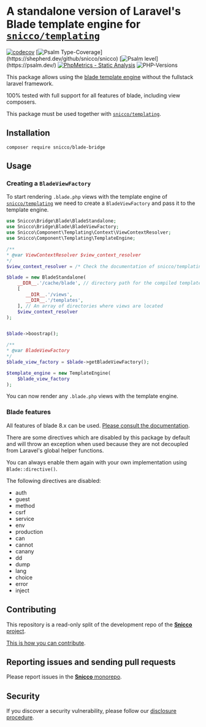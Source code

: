 # A standalone version of Laravel's Blade template engine for [`snicco/templating`](https://github.com/snicco/templating)

[![codecov](https://img.shields.io/badge/Coverage-100%25-success
)](https://codecov.io/gh/sniccowp/sniccowp)
[![Psalm Type-Coverage](https://shepherd.dev/github/snicco/snicco/coverage.svg?)](https://shepherd.dev/github/snicco/snicco)
[![Psalm level](https://shepherd.dev/github/snicco/snicco/level.svg?)](https://psalm.dev/)
[![PhpMetrics - Static Analysis](https://img.shields.io/badge/PhpMetrics-Static_Analysis-2ea44f)](https://snicco.github.io/snicco/phpmetrics/BladeBridge/index.html)
![PHP-Versions](https://img.shields.io/badge/PHP-%5E7.4%7C%5E8.0%7C%5E8.1-blue)

This package allows using the [blade template engine](https://laravel.com/docs/9.x/blade) without the fullstack laravel
framework.

100% tested with full support for all features of blade, including view composers.

This package must be used together with [`snicco/templating`](https://github.com/snicco/templating).

## Installation

```shell
composer require snicco/blade-bridge
```

## Usage

### Creating a `BladeViewFactory`

To start rendering `.blade.php` views with the template engine
of [`snicco/templating`](https://github.com/snicco/templating) we need to create a `BladeViewFactory` and pass it to
the template engine.

```php
use Snicco\Bridge\Blade\BladeStandalone;
use Snicco\Bridge\Blade\BladeViewFactory;
use Snicco\Component\Templating\Context\ViewContextResolver;
use Snicco\Component\Templating\TemplateEngine;

/**
* @var ViewContextResolver $view_context_resolver
*/
$view_context_resolver = /* Check the documentation of snicco/templating */

$blade = new BladeStandalone(
    __DIR__.'/cache/blade', // directory path for the compiled templates
    [
       __DIR__.'/views',
       __DIR__.'/templates',
    ], // An array of directories where views are located
    $view_context_resolver
);


$blade->boostrap();

/**
* @var BladeViewFactory
*/
$blade_view_factory = $blade->getBladeViewFactory();

$template_engine = new TemplateEngine(
    $blade_view_factory
);
```

You can now render any `.blade.php` views with the template engine.

### Blade features

All features of blade 8.x can be used. [Please consult the documentation](https://laravel.com/docs/8.x/blade).

There are some directives which are disabled by this package by default and will throw an exception when used because
they are not decoupled from Laravel's global helper functions.

You can always enable them again with your own implementation using `Blade::directive()`.

The following directives are disabled:

- auth
- guest
- method
- csrf
- service
- env
- production
- can
- cannot
- canany
- dd
- dump
- lang
- choice
- error
- inject

## Contributing

This repository is a read-only split of the development repo of the
[**Snicco** project](https://github.com/snicco/snicco).

[This is how you can contribute](https://github.com/snicco/snicco/blob/master/CONTRIBUTING.md).

## Reporting issues and sending pull requests

Please report issues in the
[**Snicco** monorepo](https://github.com/snicco/snicco/blob/master/CONTRIBUTING.md##using-the-issue-tracker).

## Security

If you discover a security vulnerability, please follow
our [disclosure procedure](https://github.com/snicco/snicco/blob/master/SECURITY.md).
